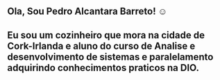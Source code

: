 ## Ola, Sou Pedro Alcantara Barreto! :relaxed:

Eu sou um cozinheiro que mora na cidade de Cork-Irlanda e aluno do curso de Analise e desenvolvimento de sistemas e paralelamento adquirindo conhecimentos praticos na DIO. 
---------------------------------
